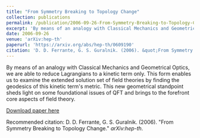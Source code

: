 ```yaml
---
title: "From Symmetry Breaking to Topology Change"
collection: publications
permalink: /publication/2006-09-26-From-Symmetry-Breaking-to-Topology-Change
excerpt: 'By means of an analogy with Classical Mechanics and Geometrical Optics, we are able to reduce Lagrangians to a kinetic term only. This form enables us to examine the extended solution set of field theories by finding the geodesics of this kinetic term's metric. This new geometrical standpoint sheds light on some foundational issues of QFT and brings to the forefront core aspects of field theory.'
date: 2006-09-26
venue: 'arXiv:hep-th'
paperurl: 'https://arxiv.org/abs/hep-th/0609190'
citation: 'D. D. Ferrante, G. S. Guralnik. (2006). &quot;From Symmetry Breaking to Topology Change.&quot; <i>arXiv:hep-th</i>.'
---
```

By means of an analogy with Classical Mechanics and Geometrical Optics, we are able to reduce Lagrangians to a kinetic term only. This form enables us to examine the extended solution set of field theories by finding the geodesics of this kinetic term's metric. This new geometrical standpoint sheds light on some foundational issues of QFT and brings to the forefront core aspects of field theory.

[Download paper here](https://arxiv.org/abs/hep-th/0609190)

Recommended citation: D. D. Ferrante, G. S. Guralnik. (2006). "From Symmetry Breaking to Topology Change." <i>arXiv:hep-th</i>.
